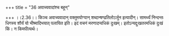 +++
title = "36 अवाच्यवादांश्च बहून्"

+++
।।2.36।। किञ्च अवाच्यवादान् वक्तुमयोग्यान् शब्दान्षण्ढतिलोऽर्जुन
इत्यादीन्। सामर्थ्यं निन्दन्तः धिगस्य शौर्यं यो भीष्मादिभयात् पलायित
इति। इदं वचनं मरणादप्यधिकं दुःखम्। इतोऽन्यद्दुःखतरमधिकं दुःखं किं। न
किमपीत्यर्थः।  
